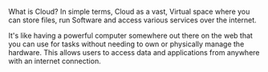 What is Cloud?
In simple terms, Cloud as a vast, Virtual space where you can store files, run Software and access various services over the internet.

It's like having a powerful computer somewhere out there on the web that you can use for tasks without needing to own or physically manage the hardware. This allows users to access data and applications from anywhere with an internet connection.
